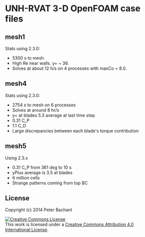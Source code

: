 UNH-RVAT 3-D OpenFOAM case files
================================

mesh1
-----
Stats using 2.3.0:

  * 5300 s to mesh.
  * High Re near walls. y+ ~ 36. 
  * Solves at about 12 h/s on 4 processes with maxCo = 8.0. 

mesh4
-----
Stats using 2.3.0:

  * 2754 s to mesh on 6 processes
  * Solves at around 8 hr/s
  * y+ at blades 5.3 average at last time step
  * 0.31 C_P
  * 1.1 C_D
  * Large discrepancies between each blade's torque contribution

mesh5
-----
Using 2.3.x

  * 0.31 C_P from 361 deg to 10 s
  * yPlus average is 3.5 at blades
  * 6 million cells
  * Strange patterns coming from top BC

License
-------
Copyright (c) 2014 Peter Bachant

<a rel="license" href="http://creativecommons.org/licenses/by/4.0/">
<img alt="Creative Commons License" style="border-width:0" src="http://i.creativecommons.org/l/by/4.0/88x31.png" />
</a><br />This work is licensed under a <a rel="license" href="http://creativecommons.org/licenses/by/4.0/"/>
Creative Commons Attribution 4.0 International License</a>.
